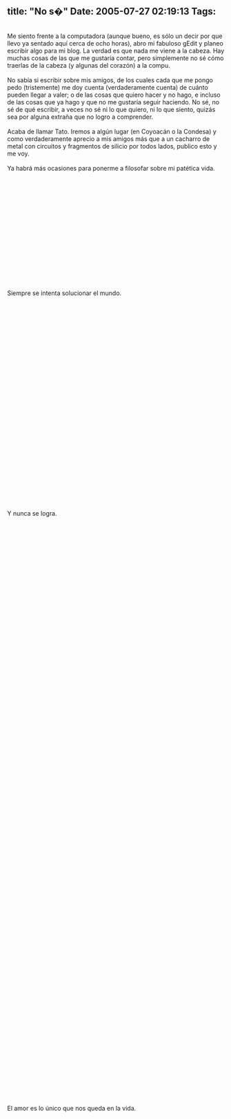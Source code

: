 title: "No s�"
Date: 2005-07-27 02:19:13
Tags: 
---
<br/>
Me siento frente a la computadora (aunque bueno, es sólo un decir por
que llevo ya sentado aquí cerca de ocho horas), abro mi fabuloso gEdit
y planeo escribir algo para mi blog. La verdad es que nada me viene a
la cabeza. Hay muchas cosas de las que me gustaría contar, pero
simplemente no sé cómo traerlas de la cabeza (y algunas del corazón) a
la compu.<br/><br/>
No sabía si escribir sobre mis amigos, de los cuales cada que me pongo
pedo (tristemente) me doy cuenta (verdaderamente cuenta) de cuánto
pueden llegar a valer; o de las cosas que quiero hacer y no hago, e
incluso de las cosas que ya hago y que no me gustaría seguir haciendo.
No sé, no sé de qué escribir, a veces no sé ni lo que quiero, ni lo que
siento, quizás sea por alguna extraña que no logro a comprender.<br/><br/>
Acaba de llamar Tato. Iremos a algún lugar (en Coyoacán o la Condesa) y
como verdaderamente aprecio a mis amigos más que a un cacharro de metal
con circuitos y fragmentos de silicio por todos lados, publico esto y
me voy.<br/><br/>
Ya habrá más ocasiones para ponerme a filosofar sobre mi patética vida.<br/><br/><br/><br/><br/><br/><br/><br/><br/><br/><br/><br/><br/><br/><br/><br/><br/>
Siempre se intenta solucionar el mundo.<br/><br/><br/><br/><br/><br/><br/><br/><br/><br/><br/><br/><br/><br/><br/><br/><br/><br/><br/><br/><br/><br/><br/><br/><br/><br/><br/><br/><br/><br/>
Y nunca se logra.<br/><br/><br/><br/><br/><br/><br/><br/><br/><br/><br/><br/><br/><br/><br/><br/><br/><br/><br/><br/><br/><br/><br/><br/><br/><br/><br/><br/><br/><br/><br/><br/><br/><br/><br/><br/><br/><br/><br/><br/><br/><br/><br/><br/><br/><br/><br/><br/><br/><br/><br/><br/><br/><br/><br/><br/><br/><br/><br/><br/><br/><br/><br/><br/><br/><br/><br/><br/><br/><br/><br/><br/><br/><br/><br/><br/><br/><br/><br/><br/><br/>
El amor es lo único que nos queda en la vida.<br/><br/><br/><br/>
